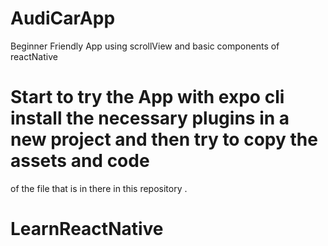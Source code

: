 # AudiCarApp
Beginner Friendly App using scrollView and basic components of reactNative


# Start to try the App with expo cli install the necessary plugins in a new project and then try to copy the assets and code 
of the file that is in there in this repository .
# LearnReactNative
